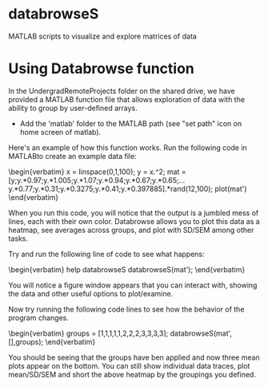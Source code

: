 # databrowseS
MATLAB scripts to visualize and explore matrices of data

# Using Databrowse function
In the UndergradRemoteProjects folder on the shared drive, we have provided a MATLAB function file that allows exploration of data with the ability to group by user-defined arrays.

* Add the 'matlab' folder to the MATLAB path (see "set path" icon on home screen of matlab).

Here's an example of how this function works.  Run the following code in MATLABto create an example data file:

\begin{verbatim} 
x = linspace(0,1,100);
y = x.^2;
mat = [y;y.*0.97;y.*1.005;y.*1.07;y.*0.94;y.*0.67;y.*0.65;...
  y.*0.77;y.*0.31;y.*0.3275;y.*0.41;y.*0.397885].*rand(12,100);
plot(mat')
\end{verbatim} 

When you run this code, you will notice that the output is a jumbled mess of lines, each with their own color.  Databrowse allows you to plot this data as a heatmap, see averages across groups, and plot with SD/SEM among other tasks.

Try and run the following line of code to see what happens:

\begin{verbatim}
help databrowseS
databrowseS(mat');
\end{verbatim}

You will notice a figure window appears that you can interact with, showing the data and other useful options to plot/examine.

Now try running the following code lines to see how the behavior of the program changes.

\begin{verbatim}
groups = [1,1,1,1,1,2,2,2,3,3,3,3];
databrowseS(mat',[],groups);
\end{verbatim}

You should be seeing that the groups have ben applied and now three mean plots appear on the bottom.  You can still show individual data traces, plot mean/SD/SEM and short the above heatmap by the groupings you defined.
